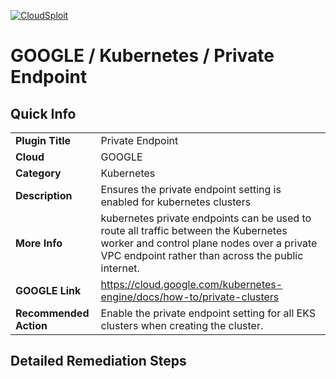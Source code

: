 [![CloudSploit](https://cloudsploit.com/img/logo-new-big-text-100.png "CloudSploit")](https://cloudsploit.com)

# GOOGLE / Kubernetes / Private Endpoint

## Quick Info

| | |
|-|-|
| **Plugin Title** | Private Endpoint |
| **Cloud** | GOOGLE |
| **Category** | Kubernetes |
| **Description** | Ensures the private endpoint setting is enabled for kubernetes clusters |
| **More Info** | kubernetes private endpoints can be used to route all traffic between the Kubernetes worker and control plane nodes over a private VPC endpoint rather than across the public internet. |
| **GOOGLE Link** | https://cloud.google.com/kubernetes-engine/docs/how-to/private-clusters |
| **Recommended Action** | Enable the private endpoint setting for all EKS clusters when creating the cluster. |

## Detailed Remediation Steps

